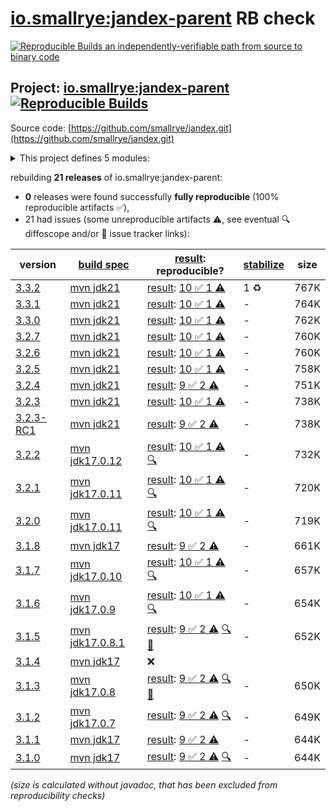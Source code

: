 [io.smallrye:jandex-parent](https://central.sonatype.com/artifact/io.smallrye/jandex-parent/versions) RB check
=======

[![Reproducible Builds](https://reproducible-builds.org/images/logos/rb.svg) an independently-verifiable path from source to binary code](https://reproducible-builds.org/)

## Project: [io.smallrye:jandex-parent](https://central.sonatype.com/artifact/io.smallrye/jandex-parent/versions) [![Reproducible Builds](https://img.shields.io/endpoint?url=https://raw.githubusercontent.com/jvm-repo-rebuild/reproducible-central/master/content/io/smallrye/jandex/badge.json)](https://github.com/jvm-repo-rebuild/reproducible-central/blob/master/content/io/smallrye/jandex/README.md)

Source code: [https://github.com/smallrye/jandex.git](https://github.com/smallrye/jandex.git)

<details><summary>This project defines 5 modules:</summary>

* [io.smallrye:jandex](https://central.sonatype.com/artifact/io.smallrye/jandex/overview)
* [io.smallrye:jandex-maven-plugin](https://central.sonatype.com/artifact/io.smallrye/jandex-maven-plugin/overview)
* [io.smallrye:jandex-parent](https://central.sonatype.com/artifact/io.smallrye/jandex-parent/overview)
* [io.smallrye:jandex-release](https://central.sonatype.com/artifact/io.smallrye/jandex-release/overview)
* [io.smallrye:jandex-test-data](https://central.sonatype.com/artifact/io.smallrye/jandex-test-data/overview)
</details>

rebuilding **21 releases** of io.smallrye:jandex-parent:
- **0** releases were found successfully **fully reproducible** (100% reproducible artifacts :white_check_mark:),
- 21 had issues (some unreproducible artifacts :warning:, see eventual :mag: diffoscope and/or :memo: issue tracker links):

| version | [build spec](/BUILDSPEC.md) | [result](https://reproducible-builds.org/docs/jvm/): reproducible? | [stabilize](https://github.com/google/oss-rebuild/blob/main/cmd/stabilize/README.md) | size |
| -- | --------- | ------ | ------ | -- |
| [3.3.2](https://central.sonatype.com/artifact/io.smallrye/jandex-parent/3.3.2/pom) | [mvn jdk21](jandex-3.3.2.buildspec) | [result](jandex-parent-3.3.2.buildinfo): [10 :white_check_mark:  1 :warning:](jandex-parent-3.3.2.buildcompare) | 1 :recycle: | 767K |
| [3.3.1](https://central.sonatype.com/artifact/io.smallrye/jandex-parent/3.3.1/pom) | [mvn jdk21](jandex-3.3.1.buildspec) | [result](jandex-parent-3.3.1.buildinfo): [10 :white_check_mark:  1 :warning:](jandex-parent-3.3.1.buildcompare) | - | 764K |
| [3.3.0](https://central.sonatype.com/artifact/io.smallrye/jandex-parent/3.3.0/pom) | [mvn jdk21](jandex-3.3.0.buildspec) | [result](jandex-parent-3.3.0.buildinfo): [10 :white_check_mark:  1 :warning:](jandex-parent-3.3.0.buildcompare) | - | 762K |
| [3.2.7](https://central.sonatype.com/artifact/io.smallrye/jandex-parent/3.2.7/pom) | [mvn jdk21](jandex-3.2.7.buildspec) | [result](jandex-parent-3.2.7.buildinfo): [10 :white_check_mark:  1 :warning:](jandex-parent-3.2.7.buildcompare) | - | 760K |
| [3.2.6](https://central.sonatype.com/artifact/io.smallrye/jandex-parent/3.2.6/pom) | [mvn jdk21](jandex-3.2.6.buildspec) | [result](jandex-parent-3.2.6.buildinfo): [10 :white_check_mark:  1 :warning:](jandex-parent-3.2.6.buildcompare) | - | 760K |
| [3.2.5](https://central.sonatype.com/artifact/io.smallrye/jandex-parent/3.2.5/pom) | [mvn jdk21](jandex-3.2.5.buildspec) | [result](jandex-parent-3.2.5.buildinfo): [10 :white_check_mark:  1 :warning:](jandex-parent-3.2.5.buildcompare) | - | 758K |
| [3.2.4](https://central.sonatype.com/artifact/io.smallrye/jandex-parent/3.2.4/pom) | [mvn jdk21](jandex-3.2.4.buildspec) | [result](jandex-parent-3.2.4.buildinfo): [9 :white_check_mark:  2 :warning:](jandex-parent-3.2.4.buildcompare) | - | 751K |
| [3.2.3](https://central.sonatype.com/artifact/io.smallrye/jandex-parent/3.2.3/pom) | [mvn jdk21](jandex-3.2.3.buildspec) | [result](jandex-parent-3.2.3.buildinfo): [10 :white_check_mark:  1 :warning:](jandex-parent-3.2.3.buildcompare) | - | 738K |
| [3.2.3-RC1](https://central.sonatype.com/artifact/io.smallrye/jandex-parent/3.2.3-RC1/pom) | [mvn jdk21](jandex-3.2.3-RC1.buildspec) | [result](jandex-parent-3.2.3-RC1.buildinfo): [9 :white_check_mark:  2 :warning:](jandex-parent-3.2.3-RC1.buildcompare) | - | 738K |
| [3.2.2](https://central.sonatype.com/artifact/io.smallrye/jandex-parent/3.2.2/pom) | [mvn jdk17.0.12](jandex-3.2.2.buildspec) | [result](jandex-parent-3.2.2.buildinfo): [10 :white_check_mark:  1 :warning:](jandex-parent-3.2.2.buildcompare) [:mag:](jandex-parent-3.2.2.diffoscope) | - | 732K |
| [3.2.1](https://central.sonatype.com/artifact/io.smallrye/jandex-parent/3.2.1/pom) | [mvn jdk17.0.11](jandex-3.2.1.buildspec) | [result](jandex-parent-3.2.1.buildinfo): [10 :white_check_mark:  1 :warning:](jandex-parent-3.2.1.buildcompare) [:mag:](jandex-parent-3.2.1.diffoscope) | - | 720K |
| [3.2.0](https://central.sonatype.com/artifact/io.smallrye/jandex-parent/3.2.0/pom) | [mvn jdk17.0.11](jandex-3.2.0.buildspec) | [result](jandex-parent-3.2.0.buildinfo): [10 :white_check_mark:  1 :warning:](jandex-parent-3.2.0.buildcompare) [:mag:](jandex-parent-3.2.0.diffoscope) | - | 719K |
| [3.1.8](https://central.sonatype.com/artifact/io.smallrye/jandex-parent/3.1.8/pom) | [mvn jdk17](jandex-3.1.8.buildspec) | [result](jandex-parent-3.1.8.buildinfo): [9 :white_check_mark:  2 :warning:](jandex-parent-3.1.8.buildcompare) | - | 661K |
| [3.1.7](https://central.sonatype.com/artifact/io.smallrye/jandex-parent/3.1.7/pom) | [mvn jdk17.0.10](jandex-3.1.7.buildspec) | [result](jandex-parent-3.1.7.buildinfo): [10 :white_check_mark:  1 :warning:](jandex-parent-3.1.7.buildcompare) [:mag:](jandex-parent-3.1.7.diffoscope) | - | 657K |
| [3.1.6](https://central.sonatype.com/artifact/io.smallrye/jandex-parent/3.1.6/pom) | [mvn jdk17.0.9](jandex-3.1.6.buildspec) | [result](jandex-parent-3.1.6.buildinfo): [10 :white_check_mark:  1 :warning:](jandex-parent-3.1.6.buildcompare) [:mag:](jandex-parent-3.1.6.diffoscope) | - | 654K |
| [3.1.5](https://central.sonatype.com/artifact/io.smallrye/jandex-parent/3.1.5/pom) | [mvn jdk17.0.8.1](jandex-3.1.5.buildspec) | [result](jandex-parent-3.1.5.buildinfo): [9 :white_check_mark:  2 :warning:](jandex-parent-3.1.5.buildcompare) [:mag:](jandex-parent-3.1.5.diffoscope) [:memo:](https://github.com/smallrye/smallrye-parent/pull/420) | - | 652K |
| [3.1.4](https://central.sonatype.com/artifact/io.smallrye/jandex-parent/3.1.4/pom) | [mvn jdk17](jandex-3.1.4.buildspec) | :x: | |
| [3.1.3](https://central.sonatype.com/artifact/io.smallrye/jandex-parent/3.1.3/pom) | [mvn jdk17.0.8](jandex-3.1.3.buildspec) | [result](jandex-parent-3.1.3.buildinfo): [9 :white_check_mark:  2 :warning:](jandex-parent-3.1.3.buildcompare) [:mag:](jandex-parent-3.1.3.diffoscope) [:memo:](https://github.com/smallrye/smallrye-parent/pull/420) | - | 650K |
| [3.1.2](https://central.sonatype.com/artifact/io.smallrye/jandex-parent/3.1.2/pom) | [mvn jdk17.0.7](jandex-3.1.2.buildspec) | [result](jandex-parent-3.1.2.buildinfo): [9 :white_check_mark:  2 :warning:](jandex-parent-3.1.2.buildcompare) [:mag:](jandex-parent-3.1.2.diffoscope) | - | 649K |
| [3.1.1](https://central.sonatype.com/artifact/io.smallrye/jandex-parent/3.1.1/pom) | [mvn jdk17](jandex-3.1.1.buildspec) | [result](jandex-parent-3.1.1.buildinfo): [9 :white_check_mark:  2 :warning:](jandex-parent-3.1.1.buildcompare) | - | 644K |
| [3.1.0](https://central.sonatype.com/artifact/io.smallrye/jandex-parent/3.1.0/pom) | [mvn jdk17](jandex-3.1.0.buildspec) | [result](jandex-parent-3.1.0.buildinfo): [9 :white_check_mark:  2 :warning:](jandex-parent-3.1.0.buildcompare) [:mag:](jandex-parent-3.1.0.diffoscope) | - | 644K |

<i>(size is calculated without javadoc, that has been excluded from reproducibility checks)</i>
